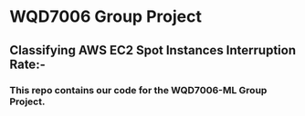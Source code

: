 # WQD7006 Group Project
## Classifying AWS EC2 Spot Instances Interruption Rate:- 
### This repo contains our code for the WQD7006-ML Group Project.
